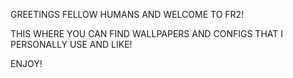 GREETINGS FELLOW HUMANS AND WELCOME TO FR2!

THIS WHERE YOU CAN FIND WALLPAPERS AND CONFIGS THAT I PERSONALLY USE AND LIKE!

ENJOY!
